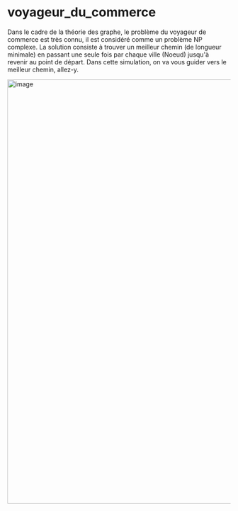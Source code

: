 # voyageur_du_commerce

Dans le cadre de la théorie des graphe, le problème du voyageur 
de commerce est très connu, il est considéré comme un problème NP
complexe. La solution consiste à trouver un meilleur chemin 
(de longueur minimale) en passant une seule fois par chaque ville 
(Noeud) jusqu'à revenir au point de départ. Dans cette simulation, 
on va vous guider vers le meilleur chemin, allez-y.

<img width="959" alt="image" src="https://github.com/Lamine-br/voyageur_du_commerce/assets/81880693/f910477d-6ad6-4c25-b64f-242942017613">
